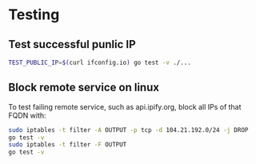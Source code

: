 # Testing

## Test successful punlic IP

```bash
TEST_PUBLIC_IP=$(curl ifconfig.io) go test -v ./...
```


## Block remote service on linux

To test failing remote service, such as api.ipify.org, block all IPs of that FQDN with:

```bash
sudo iptables -t filter -A OUTPUT -p tcp -d 104.21.192.0/24 -j DROP
go test -v
sudo iptables -t filter -F OUTPUT
go test -v
```

